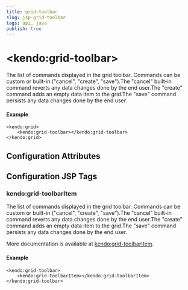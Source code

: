 ```yaml
---
title: grid-toolbar
slug: jsp-grid-toolbar
tags: api, java
publish: true
---
```


# \<kendo:grid-toolbar\>

The list of commands displayed in the grid toolbar. Commands can be custom or built-in ("cancel", "create", "save").The "cancel" built-in command reverts any data changes done by the end user.The "create" command adds an empty data item to the grid.The "save" command persists any data changes done by the end user.

#### Example
    <kendo:grid>
        <kendo:grid-toolbar></kendo:grid-toolbar>
    </kendo:grid>

## Configuration Attributes


##  Configuration JSP Tags

### kendo:grid-toolbarItem

The list of commands displayed in the grid toolbar. Commands can be custom or built-in ("cancel", "create", "save").The "cancel" built-in command reverts any data changes done by the end user.The "create" command adds an empty data item to the grid.The "save" command persists any data changes done by the end user.

More documentation is available at [kendo:grid-toolbarItem](grid/toolbaritem).

#### Example

    <kendo:grid-toolbar>
        <kendo:grid-toolbarItem></kendo:grid-toolbarItem>
    </kendo:grid-toolbar>


